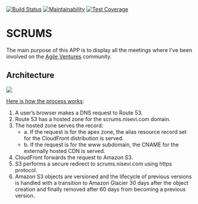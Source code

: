 [![Build Status](https://travis-ci.org/nisevi/scrums.svg?branch=master)](https://travis-ci.org/nisevi/scrums) [![Maintainability](https://api.codeclimate.com/v1/badges/342b58fd208458cdd071/maintainability)](https://codeclimate.com/github/nisevi/scrums/maintainability) [![Test Coverage](https://api.codeclimate.com/v1/badges/342b58fd208458cdd071/test_coverage)](https://codeclimate.com/github/nisevi/scrums/test_coverage)

# SCRUMS

The main purpose of this APP is to display all the meetings where I've been involved on the [Agile Ventures](https://www.agileventures.org) community.

## Architecture

![](https://github.com/nisevi/commits/blob/master/doc/architecture.png)

[Here is how the process works](https://aws.amazon.com/blogs/security/how-to-protect-your-web-application-against-ddos-attacks-by-using-amazon-route-53-and-a-content-delivery-network/):

1. A user’s browser makes a DNS request to Route 53.
2. Route 53 has a hosted zone for the scrums.nisevi.com domain.
3. The hosted zone serves the record:
     * a. If the request is for the apex zone, the alias resource record set for the CloudFront distribution is served.
     * b. If the request is for the www subdomain, the CNAME for the externally hosted CDN is served.
4. CloudFront forwards the request to Amazon S3.
5. S3 performs a secure redirect to scrums.nisevi.com using https protocol.
6. Amazon S3 objects are versioned and the lifecycle of previous versions is handled with a transition to Amazon Glacier 30 days after the object creation and finally removed after 60 days from becoming a previous version.
